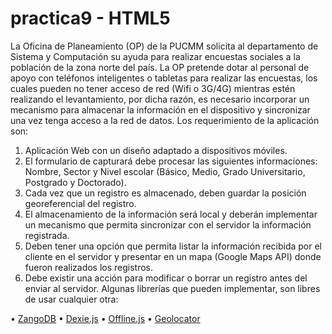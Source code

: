 # practica9 - HTML5

La Oficina de Planeamiento (OP) de la PUCMM solicita al departamento de Sistema y
Computación su ayuda para realizar encuestas sociales a la población de la zona norte
del país. La OP pretende dotar al personal de apoyo con teléfonos inteligentes o tabletas
para realizar las encuestas, los cuales pueden no tener acceso de red (Wifi o 3G/4G)
mientras estén realizando el levantamiento, por dicha razón, es necesario incorporar un
mecanismo para almacenar la información en el dispositivo y sincronizar una vez tenga
acceso a la red de datos. Los requerimiento de la aplicación son:
1. Aplicación Web con un diseño adaptado a dispositivos móviles.
2. El formulario de capturará debe procesar las siguientes informaciones: Nombre,
Sector y Nivel escolar (Básico, Medio, Grado Universitario, Postgrado y Doctorado).
3. Cada vez que un registro es almacenado, deben guardar la posición georeferencial
del registro.
4. El almacenamiento de la información será local y deberán implementar un
mecanismo que permita sincronizar con el servidor la información registrada.
5. Deben tener una opción que permita listar la información recibida por el cliente en
el servidor y presentar en un mapa (Google Maps API) donde fueron realizados los
registros.
6. Debe existir una acción para modificar o borrar un registro antes del enviar al
servidor.
Algunas librerías que pueden implementar, son libres de usar cualquier otra:


• [ZangoDB](https://erikolson186.github.io/zangodb/)
• [Dexie.js](http://dexie.org/)
• [Offline.js](http://github.hubspot.com/offline/docs/welcome/)
• [Geolocator](http://onury.io/geolocator/)
